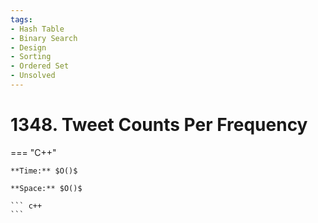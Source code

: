 ```yaml
---
tags:
- Hash Table
- Binary Search
- Design
- Sorting
- Ordered Set
- Unsolved
---
```



# 1348. Tweet Counts Per Frequency

=== "C++"

    **Time:** $O()$

    **Space:** $O()$

    ``` c++
    ```